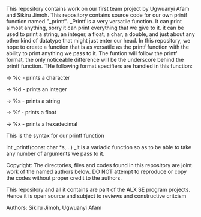 This repository contains work on our first team project by Ugwuanyi Afam and Sikiru Jimoh. This repository contains  source code for our  own printf function named "_printf".
_Printf is a very versatile function. It can print almost anything, sorry it can print everything that we give to it. it can be used to print a string, an integer, a float, a char, a double, and just about any other kind of datatype that might just enter our head. In this repository, we hope to create a function that is as versatile as the printf function with the ability to print anything we pass to it. The funtion will follow the printf format, the only noticeable difference will be the underscore behind the printf function. THe following format specifiers are handled in this function:

-> %c - prints a character

-> %d - prints an integer

-> %s - prints a string

-> %f - prints a float

-> %x - prints a hexadecimal


This is the syntax for our printf function

int _printf(const char *s,...)
_it is a variadic function so as to be able to take any number of arguments we pass to it.

Copyright: The directories, files and codes found in this repository are joint work of the named authors below. DO NOT attempt  to reproduce or copy the codes without proper credit to the authors.

This repository and all it contains are part of the ALX SE program projects. Hence it is open source and subject to reviews and constructive critcism

Authors: Sikiru Jimoh, Ugwuanyi Afam
